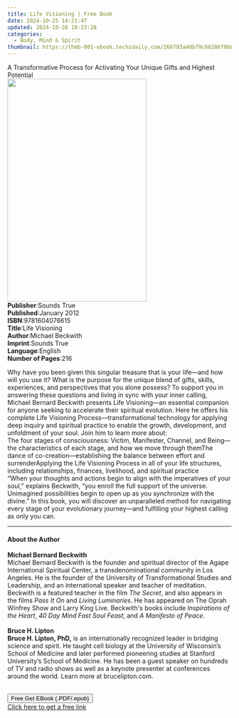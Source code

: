 ```yaml
---
title: Life Visioning | Free Book
date: 2024-10-25 14:21:47
updated: 2024-10-26 10:13:28
categories:
  - Body, Mind & Spirit
thumbnail: https://thmb-001-ebook.techidaily.com/268793a4db79c66206f0b83c6e7b2e2a1277f511152e70c5f64ef1adbebff9d1.jpg
---
```

<main id="book-container">
  <div class="flex flex-col">
    <div class="book-brief flex-1 py-6 px-4 sm:p-6 md:py-10 md:px-8">
      <!-- brief-->
      <div class="book-brief-main">
        A Transformative Process for Activating Your Unique Gifts and Highest
        Potential
      </div>
    </div>
    <div
      class="book-meta-info flex-1 grid gap-4 col-start-1 col-end-3 row-start-1 sm:mb-6 sm:grid-cols-4 lg:gap-6 lg:col-start-2 lg:row-end-6 lg:row-span-6 lg:mb-0"
    >
      <div
        class="book-meta-info-left place-content-center mt-4 p-4 text-sm leading-6 col-start-2 col-span-2 dark:text-slate-400"
      >
        <img
          class="w-full h-500 object-cover rounded-lg sm:h-255 sm:col-span-2 lg:col-span-full"
          src="https://img-001-ebook.techidaily.com/4e1561c3f9cdb7aee8b6f63a391ac0b82c29ebaa95ea04e5c50de10d2345cd19.jpg"
          alt=""
          width="312"
          height="500"
        />
      </div>
      <div
        class="book-meta-info-right mt-2 col-start-1 row-start-2 col-span-3 self-center"
      >
        <!-- meta data  -->
        <div class="flex flex-col px-4 md:px-8">
          <div class="flex-1">
            <strong>Publisher</strong>:<span class="px-2">Sounds True</span>
          </div>
          <div class="flex-1">
            <strong>Published</strong>:<span class="px-2">January 2012</span>
          </div>
          <div class="flex-1">
            <strong>ISBN</strong>:<span class="px-2">9781604076615</span>
          </div>
          <div class="flex-1">
            <strong>Title</strong>:<span class="px-2">Life Visioning</span>
          </div>
          <div class="flex-1">
            <strong>Author</strong>:<span class="px-2">Michael Beckwith</span>
          </div>
          <div class="flex-1">
            <strong>Imprint</strong>:<span class="px-2">Sounds True</span>
          </div>
          <div class="flex-1">
            <strong>Language</strong>:<span class="px-2">English</span>
          </div>
          <div class="flex-1">
            <strong>Number of Pages</strong>:<span class="px-2">216</span>
          </div>
        </div>
      </div>
    </div>
    <div class="book-description flex-1 py-6 px-4 sm:p-6 md:py-10 md:px-8">
      <div class="book-description-main">
        <div accordion-content="" id="description">
          <p>
            Why have you been given this singular treasure that is your life—and
            how will you use it? What is the purpose for the unique blend of
            gifts, skills, experiences, and perspectives that you alone possess?
            To support you in answering these questions and living in sync with
            your inner calling, Michael Bernard Beckwith presents Life
            Visioning—an essential companion for anyone seeking to accelerate
            their spiritual evolution. Here he offers his complete Life
            Visioning Process—transformational technology for applying deep
            inquiry and spiritual practice to enable the growth, development,
            and unfoldment of your soul. Join him to learn more about:<br />The
            four stages of consciousness: Victim, Manifester, Channel, and
            Being—the characteristics of each stage, and how we move through
            themThe dance of co-creation—establishing the balance between effort
            and surrenderApplying the Life Visioning Process in all of your life
            structures, including relationships, finances, livelihood, and
            spiritual practice<br />“When your thoughts and actions begin to
            align with the imperatives of your soul,” explains Beckwith, “you
            enroll the full support of the universe. Unimagined possibilities
            begin to open up as you synchronize with the divine.” In this book,
            you will discover an unparalleled method for navigating every stage
            of your evolutionary journey—and fulfilling your highest calling as
            only you can.
          </p>
        </div>
        <div class="accordion-fader"></div>
      </div>
    </div>
    <div class="book-excerpts flex-1 py-6 px-4 sm:p-6 md:py-10 md:px-8">
      <!-- excerpts-->
      <div class="book-excerpts-main">
        <hr />
        <h4 class="placeholder placeholder-heading">
          <span>About the Author</span>
        </h4>
        <p></p>
        <p>
          <b>Michael Bernard Beckwith</b><br />Michael Bernard Beckwith is the
          founder and spiritual director of the Agape International Spiritual
          Center, a transdenominational community in Los Angeles. He is the
          founder of the University of Transformational Studies and Leadership,
          and an international speaker and teacher of meditation. Beckwith is a
          featured teacher in the film <i>The Secret</i>, and also appears in
          the films <i>Pass It On</i> and <i>Living Luminaries</i>. He has
          appeared on The Oprah Winfrey Show and Larry King Live. Beckwith's
          books include <i>Inspirations of the Heart</i>,
          <i>40 Day Mind Fast Soul Feast</i>, and
          <i>A Manifesto of Peace</i>.<br /><br /><b>Bruce H. Lipton</b><br /><b
            >Bruce H. Lipton, PhD,</b
          >
          is an internationally recognized leader in bridging science and
          spirit. He taught cell biology at the University of Wisconsin’s School
          of Medicine and later performed pioneering studies at Stanford
          University’s School of Medicine. He has been a guest speaker on
          hundreds of TV and radio shows as well as a keynote presenter at
          conferences around the world. Learn more at brucelipton.com.<br />&nbsp;
        </p>
        <p></p>
      </div>
    </div>
    <div
      class="book-about-author flex-1 py-6 px-4 sm:p-6 md:py-10 md:px-8"
    ></div>
    <div class="book-free-get flex-1 py-6 px-4 sm:p-6 md:py-10 md:px-8">
      <button
        id="btn-free-get"
        class="bg-blue-500 hover:bg-blue-700 text-white font-bold py-2 px-4 rounded"
      >
        Free Get EBook (.PDF/.epub)
      </button>
      <div id="countdown-display" class="px-2 text-lg mt-2"></div>
      <a
        id="free-link"
        class="hidden bg-blue-500 hover:bg-blue-700 text-white font-bold py-2 px-4 rounded"
        href="https://www.ebooks.com/en-us/book/210761467/life-visioning/michael-beckwith/"
        target="_blank"
        >Click here to get a free link</a
      >
    </div>
    <script>
      let countdownTime = 0;
      let countdownInterval = null;
      document
        .getElementById('btn-free-get')
        .addEventListener('click', startCountdown);
      function startCountdown() {
        countdownTime = new Date().getTime() + 60000 * 3;
        countdownInterval = setInterval(updateCountdown, 1000);
        document.getElementById('btn-free-get').disabled = true;
        document
          .getElementById('btn-free-get')
          .classList.add('bg-gray-500', 'cursor-not-allowed');
      }
      function updateCountdown() {
        let currentTime = new Date().getTime();
        let timeLeft = countdownTime - currentTime;
        let secondsLeft = Math.floor(timeLeft / 1000);
        document.getElementById('countdown-display').innerHTML =
          `Remaining time: ${secondsLeft} seconds.`;
        if (secondsLeft <= 0) {
          clearInterval(countdownInterval);
          document.getElementById('btn-free-get').classList.add('hidden');
          document.getElementById('free-link').classList.remove('hidden');
          document.getElementById('countdown-display').innerHTML = '';
        }
      }
    </script>
  </div>
</main>
